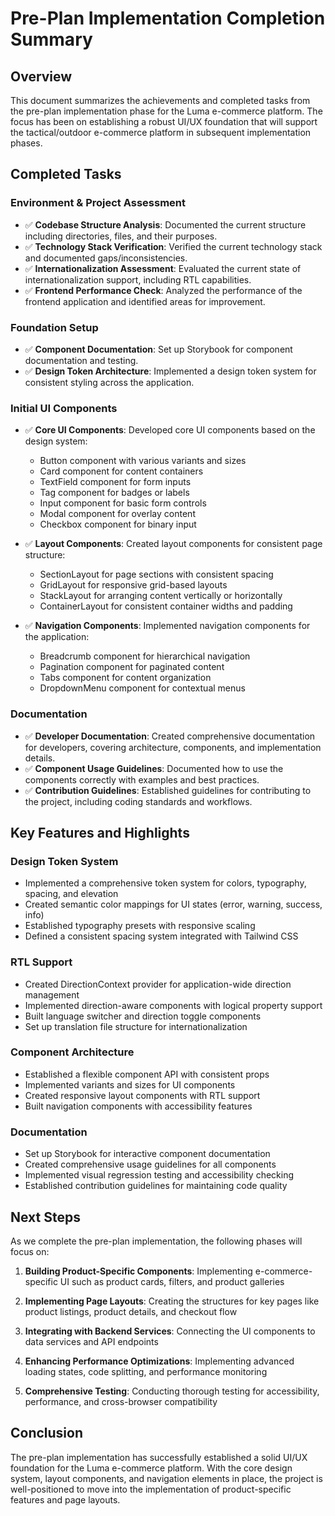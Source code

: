 # Pre-Plan Implementation Completion Summary

## Overview

This document summarizes the achievements and completed tasks from the pre-plan implementation phase for the Luma e-commerce platform. The focus has been on establishing a robust UI/UX foundation that will support the tactical/outdoor e-commerce platform in subsequent implementation phases.

## Completed Tasks

### Environment & Project Assessment

- ✅ **Codebase Structure Analysis**: Documented the current structure including directories, files, and their purposes.
- ✅ **Technology Stack Verification**: Verified the current technology stack and documented gaps/inconsistencies.
- ✅ **Internationalization Assessment**: Evaluated the current state of internationalization support, including RTL capabilities.
- ✅ **Frontend Performance Check**: Analyzed the performance of the frontend application and identified areas for improvement.

### Foundation Setup

- ✅ **Component Documentation**: Set up Storybook for component documentation and testing.
- ✅ **Design Token Architecture**: Implemented a design token system for consistent styling across the application.

### Initial UI Components

- ✅ **Core UI Components**: Developed core UI components based on the design system:

  - Button component with various variants and sizes
  - Card component for content containers
  - TextField component for form inputs
  - Tag component for badges or labels
  - Input component for basic form controls
  - Modal component for overlay content
  - Checkbox component for binary input

- ✅ **Layout Components**: Created layout components for consistent page structure:

  - SectionLayout for page sections with consistent spacing
  - GridLayout for responsive grid-based layouts
  - StackLayout for arranging content vertically or horizontally
  - ContainerLayout for consistent container widths and padding

- ✅ **Navigation Components**: Implemented navigation components for the application:
  - Breadcrumb component for hierarchical navigation
  - Pagination component for paginated content
  - Tabs component for content organization
  - DropdownMenu component for contextual menus

### Documentation

- ✅ **Developer Documentation**: Created comprehensive documentation for developers, covering architecture, components, and implementation details.
- ✅ **Component Usage Guidelines**: Documented how to use the components correctly with examples and best practices.
- ✅ **Contribution Guidelines**: Established guidelines for contributing to the project, including coding standards and workflows.

## Key Features and Highlights

### Design Token System

- Implemented a comprehensive token system for colors, typography, spacing, and elevation
- Created semantic color mappings for UI states (error, warning, success, info)
- Established typography presets with responsive scaling
- Defined a consistent spacing system integrated with Tailwind CSS

### RTL Support

- Created DirectionContext provider for application-wide direction management
- Implemented direction-aware components with logical property support
- Built language switcher and direction toggle components
- Set up translation file structure for internationalization

### Component Architecture

- Established a flexible component API with consistent props
- Implemented variants and sizes for UI components
- Created responsive layout components with RTL support
- Built navigation components with accessibility features

### Documentation

- Set up Storybook for interactive component documentation
- Created comprehensive usage guidelines for all components
- Implemented visual regression testing and accessibility checking
- Established contribution guidelines for maintaining code quality

## Next Steps

As we complete the pre-plan implementation, the following phases will focus on:

1. **Building Product-Specific Components**: Implementing e-commerce-specific UI such as product cards, filters, and product galleries

2. **Implementing Page Layouts**: Creating the structures for key pages like product listings, product details, and checkout flow

3. **Integrating with Backend Services**: Connecting the UI components to data services and API endpoints

4. **Enhancing Performance Optimizations**: Implementing advanced loading states, code splitting, and performance monitoring

5. **Comprehensive Testing**: Conducting thorough testing for accessibility, performance, and cross-browser compatibility

## Conclusion

The pre-plan implementation has successfully established a solid UI/UX foundation for the Luma e-commerce platform. With the core design system, layout components, and navigation elements in place, the project is well-positioned to move into the implementation of product-specific features and page layouts.
